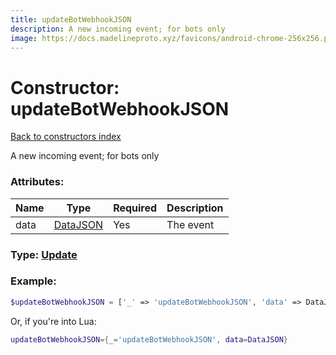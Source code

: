 ```yaml
---
title: updateBotWebhookJSON
description: A new incoming event; for bots only
image: https://docs.madelineproto.xyz/favicons/android-chrome-256x256.png
---
```

# Constructor: updateBotWebhookJSON  
[Back to constructors index](index.md)



A new incoming event; for bots only

### Attributes:

| Name     |    Type       | Required | Description |
|----------|---------------|----------|-------------|
|data|[DataJSON](../types/DataJSON.md) | Yes|The event|



### Type: [Update](../types/Update.md)


### Example:

```php
$updateBotWebhookJSON = ['_' => 'updateBotWebhookJSON', 'data' => DataJSON];
```  


Or, if you're into Lua:

```lua
updateBotWebhookJSON={_='updateBotWebhookJSON', data=DataJSON}

```


